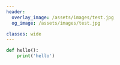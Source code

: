 ```yaml
---
header:
  overlay_image: /assets/images/test.jpg
  og_image: /assets/images/test.jpg

classes: wide
---
```



```python
def hello():
    print('hello')
```
